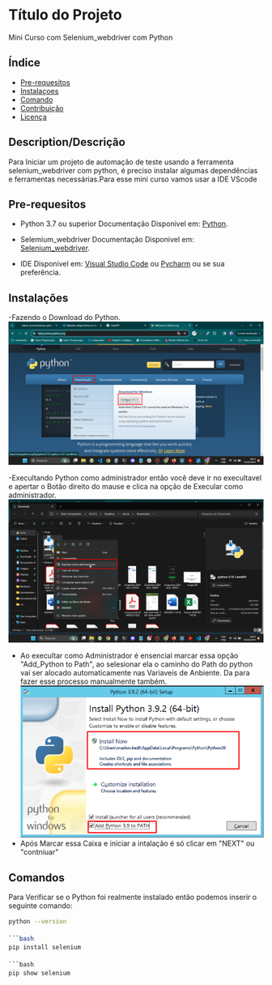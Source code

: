 # Título do Projeto
Mini Curso com Selenium_webdriver com Python

## Índice
- [Pre-requesitos ](#Pre-requesitos)
- [Instalaçoes](#instalações)
- [Comando](#Comando)
- [Contribuição](#contribuição)
- [Licença](#licença)

## Description/Descrição

Para Iniciar um projeto de automação de teste usando a ferramenta selenium_webdriver com python, é preciso instalar algumas dependências e ferramentas necessárias.Para esse mini curso vamos usar a IDE VScode


## Pre-requesitos
- Python 3.7 ou superior Documentação Disponivel em: <a href="https://www.python.org/" target="_blank">Python</a>.

- Selemium_webdriver Documentação Disponivel em: <a href="https://www.selenium.dev/" target="_blank">Selenium_webdriver</a>.

- IDE Disponivel em: <a href="https://code.visualstudio.com/download" target="_blank">Visual Studio Code</a> ou
<a href="https://www.jetbrains.com/pt-br/pycharm/" target="_blank">Pycharm</a> ou se sua preferência.

## Instalações

-Fazendo o Download do Python.
![Baixando Python](/imagens/baixando-python.png)

-Execultando Python como administrador
 então você deve ir no execultavel e apertar o  Botão direito do mause e clica na opção de Execular como administrador.
![Baixando Python](/imagens/execultar_admin.png)

- Ao execultar como Administrador é ensencial marcar essa opção "Add_Python to Path", ao selesionar ela o caminho do Path do python vai ser alocado automaticamente nas Variaveis de Anbiente. Da para fazer esse processo manualmente também.
![Baixando Python](/imagens/marcacao_atualizada.png)
- Após Marcar essa Caixa e iniciar a intalação é só clicar em "NEXT" ou "contniuar"


## Comandos

Para Verificar se o Python foi realmente instalado então podemos inserir o seguinte comando:

```bash
python --version

```bash	
pip install selenium

```bash	
pip show selenium

